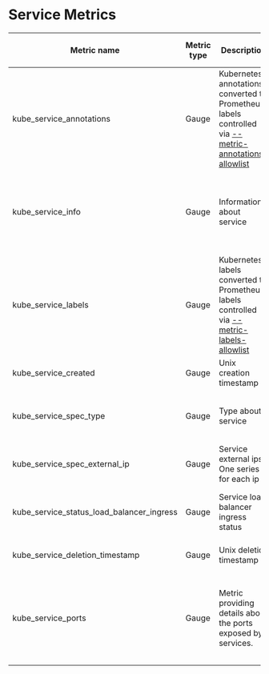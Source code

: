 # Service Metrics

| Metric name                               | Metric type | Description                                                                                                                             | Unit (where applicable) | Labels/tags                                                                                                                                                                                                                                                                                                                              | Status       |
| ----------------------------------------- | ----------- | --------------------------------------------------------------------------------------------------------------------------------------- | ----------------------- | ---------------------------------------------------------------------------------------------------------------------------------------------------------------------------------------------------------------------------------------------------------------------------------------------------------------------------------------- | ------------ |
| kube_service_annotations                  | Gauge       | Kubernetes annotations converted to Prometheus labels controlled via [--metric-annotations-allowlist](../../developer/cli-arguments.md) |                         | `service`=&lt;service-name&gt; <br> `namespace`=&lt;service-namespace&gt; <br> `uid`=&lt;service-uid&gt; <br> `annotation_SERVICE_ANNOTATION`=&lt;SERVICE_ANNOTATION&gt;                                                                                                                                                                 | EXPERIMENTAL |
| kube_service_info                         | Gauge       | Information about service                                                                                                               |                         | `service`=&lt;service-name&gt; <br> `namespace`=&lt;service-namespace&gt; <br> `uid`=&lt;service-uid&gt; <br> `cluster_ip`=&lt;service cluster ip&gt; <br> `external_name`=&lt;service external name&gt; <br> `external_traffic_policy`=&lt;service external traffic policy&gt; <br> `load_balancer_ip`=&lt;service load balancer ip&gt; | STABLE       |
| kube_service_labels                       | Gauge       | Kubernetes labels converted to Prometheus labels controlled via [--metric-labels-allowlist](../../developer/cli-arguments.md)           |                         | `service`=&lt;service-name&gt; <br> `namespace`=&lt;service-namespace&gt; <br> `uid`=&lt;service-uid&gt; <br> `label_SERVICE_LABEL`=&lt;SERVICE_LABEL&gt;                                                                                                                                                                                | STABLE       |
| kube_service_created                      | Gauge       | Unix creation timestamp                                                                                                                 | seconds                 | `service`=&lt;service-name&gt; <br> `namespace`=&lt;service-namespace&gt; <br> `uid`=&lt;service-uid&gt;                                                                                                                                                                                                                                 | STABLE       |
| kube_service_spec_type                    | Gauge       | Type about service                                                                                                                      |                         | `service`=&lt;service-name&gt; <br> `namespace`=&lt;service-namespace&gt; <br> `uid`=&lt;service-uid&gt; <br> `type`=&lt;ClusterIP\|NodePort\|LoadBalancer\|ExternalName&gt;                                                                                                                                                             | STABLE       |
| kube_service_spec_external_ip             | Gauge       | Service external ips. One series for each ip                                                                                            |                         | `service`=&lt;service-name&gt; <br> `namespace`=&lt;service-namespace&gt; <br> `uid`=&lt;service-uid&gt; <br> `external_ip`=&lt;external-ip&gt;                                                                                                                                                                                          | STABLE       |
| kube_service_status_load_balancer_ingress | Gauge       | Service load balancer ingress status                                                                                                    |                         | `service`=&lt;service-name&gt; <br> `namespace`=&lt;service-namespace&gt; <br> `uid`=&lt;service-uid&gt; <br> `ip`=&lt;load-balancer-ingress-ip&gt; <br> `hostname`=&lt;load-balancer-ingress-hostname&gt;                                                                                                                               | STABLE       |
| kube_service_deletion_timestamp           | Gauge       | Unix deletion timestamp                                                                                                                 | seconds                 | `service`=&lt;service-name&gt; <br> `namespace`=&lt;service-namespace&gt; <br> `uid`=&lt;service-uid&gt;                                                                                                                                                                                                                                 | EXPERIMENTAL |
| kube_service_ports | Gauge       | Metric providing details about the ports exposed by services.                                                                                  |                         | `service`=&lt;service-name&gt; <br> `namespace`=&lt;service-namespace&gt; <br> `uid`=&lt;service-uid&gt; <br> `port_name`=&lt;service-port-name&gt; <br> `port_protocol`=&lt;service-port-protocol&gt; <br> `port_number`=&lt;service-port-number&gt; <br> `port_target`=&lt;service-port-target&gt; <br> `port_app_protocol`=&lt;service-port-appProtocol&gt; <br> `port_node_number`=&lt;service-node-port-number&gt;                                                      | EXPERIMENTAL       |
